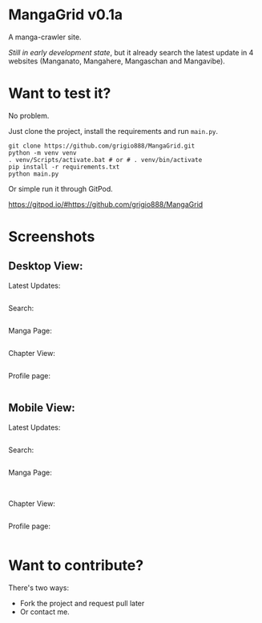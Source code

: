 # **MangaGrid v0.1a**
A manga-crawler site.

*Still in early development state*, but it already search the latest update in 4 websites (Manganato, Mangahere, Mangaschan and Mangavibe).

# Want to test it?
No problem.

Just clone the project, install the requirements and run ```main.py```.

```
git clone https://github.com/grigio888/MangaGrid.git
python -m venv venv
. venv/Scripts/activate.bat # or # . venv/bin/activate
pip install -r requirements.txt
python main.py
```

Or simple run it through GitPod.

https://gitpod.io/#https://github.com/grigio888/MangaGrid

# Screenshots

<h2>Desktop View:</h2>
<p>Latest Updates:</p>
<img src="https://user-images.githubusercontent.com/57846373/179367597-a2485da6-269b-478e-afbc-ed59ee425069.png" alt="">
<p>Search:</p>
<img src="https://user-images.githubusercontent.com/57846373/179367623-65fbf560-d159-41de-a144-6e566501a065.png" alt="">
<p>Manga Page:</p>
<img src="https://user-images.githubusercontent.com/57846373/179367642-7330e7bd-88b6-4480-932c-7a0a01afc211.png" alt="">
<p>Chapter View:</p>
<img src="https://user-images.githubusercontent.com/57846373/179613799-c34cacf6-820f-44e5-b1e0-11d4187f968c.png" alt="">
<p>Profile page:</p>
<img src="https://user-images.githubusercontent.com/57846373/179850871-07b1edce-a18e-4f23-8e5a-927ef5ae723d.png" alt="">


<h2>Mobile View:</h2>
<p>Latest Updates:</p>
<img src="https://user-images.githubusercontent.com/57846373/179367817-b46d6c13-f6d4-4c26-a126-823fc0e788c6.png" alt="">
<p>Search:</p>
<img src="https://user-images.githubusercontent.com/57846373/179367830-fa2a3eaa-98a4-4424-93c6-309bb826be3c.png" alt="">
<p>Manga Page:</p>
<img src="https://user-images.githubusercontent.com/57846373/179367837-ac6db19b-0b63-416e-bc2c-d732b62f116a.png" alt="">
<img src="https://user-images.githubusercontent.com/57846373/179367855-742825d7-96e8-4318-a1c0-c044f3295bae.png" alt="">
<p>Chapter View:</p>
<img src="https://user-images.githubusercontent.com/57846373/179613889-e969b90c-9865-4d3d-9100-377023049fa4.png" alt="">
<p>Profile page:</p>
<img src="https://user-images.githubusercontent.com/57846373/179851488-47865b05-92ca-4926-b694-606e007b3055.png" alt="">


# Want to contribute?

There's two ways:
- Fork the project and request pull later
- Or contact me.
